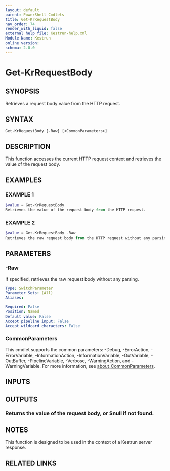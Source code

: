 ```yaml
---
layout: default
parent: PowerShell Cmdlets
title: Get-KrRequestBody
nav_order: 74
render_with_liquid: false
external help file: Kestrun-help.xml
Module Name: Kestrun
online version:
schema: 2.0.0
---
```


# Get-KrRequestBody

## SYNOPSIS
Retrieves a request body value from the HTTP request.

## SYNTAX

```
Get-KrRequestBody [-Raw] [<CommonParameters>]
```

## DESCRIPTION
This function accesses the current HTTP request context and retrieves the value
of the request body.

## EXAMPLES

### EXAMPLE 1
```powershell
$value = Get-KrRequestBody
Retrieves the value of the request body from the HTTP request.
```

### EXAMPLE 2
```powershell
$value = Get-KrRequestBody -Raw
Retrieves the raw request body from the HTTP request without any parsing.
```

## PARAMETERS

### -Raw
If specified, retrieves the raw request body without any parsing.

```yaml
Type: SwitchParameter
Parameter Sets: (All)
Aliases:

Required: False
Position: Named
Default value: False
Accept pipeline input: False
Accept wildcard characters: False
```

### CommonParameters
This cmdlet supports the common parameters: -Debug, -ErrorAction, -ErrorVariable, -InformationAction, -InformationVariable, -OutVariable, -OutBuffer, -PipelineVariable, -Verbose, -WarningAction, and -WarningVariable. For more information, see [about_CommonParameters](http://go.microsoft.com/fwlink/?LinkID=113216).

## INPUTS

## OUTPUTS

### Returns the value of the request body, or $null if not found.
## NOTES
This function is designed to be used in the context of a Kestrun server response.

## RELATED LINKS
